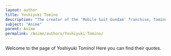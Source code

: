 ```yaml
---
layout: author
title: Yoshiyuki Tomino
description: "The creator of the 'Mobile Suit Gundam' franchise, Tomino is a pivotal figure in mecha anime, revolutionizing the genre with realistic storytelling and complex characters."
subject: "Anime"
parent: Anime
permalink: /Anime/authors/Yoshiyuki-Tomino/
---
```


Welcome to the page of Yoshiyuki Tomino! Here you can find their quotes.
